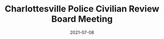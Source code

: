 ---
{
  "title": "Charlottesville Police Civilian Review Board Meeting",
  "date": "2021-07-08",
  "tweet_id": "1413264538569527296",
  "meetings": [
    "Charlottesville Police Civilian Review Board Meeting"
  ],
  "groups": [
    "Charlottesville Police Civilian Review Board"
  ]
}
---